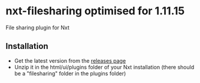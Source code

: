 # nxt-filesharing optimised for 1.11.15
File sharing plugin for Nxt

## Installation

* Get the latest version from the [releases page](https://github.com/toenu23/nxt-filesharing/releases)
* Unzip it in the html/ui/plugins folder of your Nxt installation (there should be a "filesharing" folder in the plugins folder)

